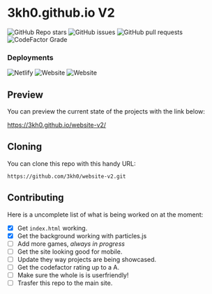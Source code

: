 # 3kh0.github.io V2

![GitHub Repo stars](https://img.shields.io/github/stars/3kh0/website-v2?color=yellow&label=Repo%20stars&logo=github)
![GitHub issues](https://img.shields.io/github/issues/3kh0/website-v2?logo=github)
![GitHub pull requests](https://img.shields.io/github/issues-pr/3kh0/website-v2?logo=github)
![CodeFactor Grade](https://img.shields.io/codefactor/grade/github/3kh0/website-v2?logo=codefactor)
### Deployments
![Netlify](https://img.shields.io/netlify/e6a0c47e-feb6-4d00-85f5-4865130b58f5?label=netlify&logo=netlify)
![Website](https://img.shields.io/website?down_color=red&down_message=Offline&up_message=Online&url=https%3A%2F%2F3kh0.github.io)
![Website](https://img.shields.io/website?down_color=red&down_message=Offline&label=Vercel&logo=vercel&up_message=Online&url=https%3A%2F%2F3kh0.vercel.app%2F)

## Preview

You can preview the current state of the projects with the link below:

https://3kh0.github.io/website-v2/

## Cloning

You can clone this repo with this handy URL:
```
https://github.com/3kh0/website-v2.git
```
## Contributing

Here is a uncomplete list of what is being worked on at the moment:

- [X] Get `index.html` working.
- [X] Get the background working with particles.js
- [ ] Add more games, *always in progress*
- [ ] Get the site looking good for mobile.
- [ ] Update they way projects are being showcased.
- [ ] Get the codefactor rating up to a A.
- [ ] Make sure the whole is is userfriendly!
- [ ] Trasfer this repo to the main site.

